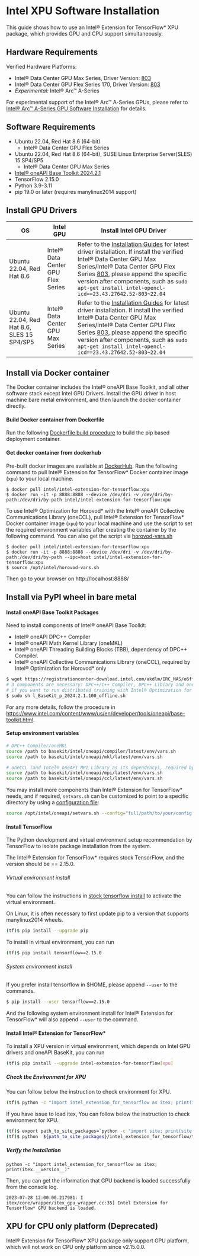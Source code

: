 # Intel XPU Software Installation

This guide shows how to use an Intel® Extension for TensorFlow* XPU package, which provides GPU and CPU support simultaneously.

## Hardware Requirements

Verified Hardware Platforms:
 - Intel® Data Center GPU Max Series, Driver Version: [803](https://dgpu-docs.intel.com/releases/LTS_803.63_20240617.html)
 - Intel® Data Center GPU Flex Series 170, Driver Version: [803](https://dgpu-docs.intel.com/releases/LTS_803.63_20240617.html)
 - *Experimental:* Intel® Arc™ A-Series

For experimental support of the Intel® Arc™ A-Series GPUs, please refer to [Intel® Arc™ A-Series GPU Software Installation](experimental/install_for_arc_gpu.md) for details.

## Software Requirements
- Ubuntu 22.04, Red Hat 8.6 (64-bit)
  - Intel® Data Center GPU Flex Series
- Ubuntu 22.04, Red Hat 8.6 (64-bit), SUSE Linux Enterprise Server(SLES) 15 SP4/SP5
  - Intel® Data Center GPU Max Series
- [Intel® oneAPI Base Toolkit 2024.2.1](https://www.intel.com/content/www/us/en/developer/articles/release-notes/intel-oneapi-toolkit-release-notes.html)
- TensorFlow 2.15.0
- Python 3.9-3.11
- pip 19.0 or later (requires manylinux2014 support)


## Install GPU Drivers

|OS|Intel GPU|Install Intel GPU Driver|
|-|-|-|
|Ubuntu 22.04, Red Hat 8.6|Intel® Data Center GPU Flex Series|  Refer to the [Installation Guides](https://dgpu-docs.intel.com/installation-guides/index.html#intel-data-center-gpu-flex-series) for latest driver installation. If install the verified Intel® Data Center GPU Max Series/Intel® Data Center GPU Flex Series [803](https://dgpu-docs.intel.com/releases/LTS_803.63_20240617.html), please append the specific version after components, such as `sudo apt-get install intel-opencl-icd==23.43.27642.52-803~22.04`|
|Ubuntu 22.04, Red Hat 8.6, SLES 15 SP4/SP5|Intel® Data Center GPU Max Series|  Refer to the [Installation Guides](https://dgpu-docs.intel.com/installation-guides/index.html#intel-data-center-gpu-max-series) for latest driver installation. If install the verified Intel® Data Center GPU Max Series/Intel® Data Center GPU Flex Series [803](https://dgpu-docs.intel.com/releases/LTS_803.63_20240617.html), please append the specific version after components, such as `sudo apt-get install intel-opencl-icd==23.43.27642.52-803~22.04`|

## Install via Docker container

The Docker container includes the Intel® oneAPI Base Toolkit, and all other software stack except Intel GPU Drivers. Install the GPU driver in host machine bare metal environment, and then launch the docker container directly.

#### Build Docker container from Dockerfile

Run the following [Dockerfile build procedure](./../../docker/README.md) to build the pip based deployment container.

#### Get docker container from dockerhub

Pre-built docker images are available at [DockerHub](https://hub.docker.com/r/intel/intel-extension-for-tensorflow/tags).
Run the following command to pull Intel® Extension for TensorFlow* Docker container image (`xpu`) to your local machine.

```
$ docker pull intel/intel-extension-for-tensorflow:xpu
$ docker run -it -p 8888:8888 --device /dev/dri -v /dev/dri/by-path:/dev/dri/by-path intel/intel-extension-for-tensorflow:xpu
```

To use Intel® Optimization for Horovod* with the Intel® oneAPI Collective Communications Library (oneCCL), pull Intel® Extension for TensorFlow* Docker container image (`xpu`) to your local machine and use the script to set the required environment variables after creating the container by the following command. You can also get the script via [horovod-vars.sh](../../docker/horovod-vars.sh)

```
$ docker pull intel/intel-extension-for-tensorflow:xpu
$ docker run -it -p 8888:8888 --device /dev/dri -v /dev/dri/by-path:/dev/dri/by-path --ipc=host intel/intel-extension-for-tensorflow:xpu
$ source /opt/intel/horovod-vars.sh
```

Then go to your browser on http://localhost:8888/

## Install via PyPI wheel in bare metal

#### Install oneAPI Base Toolkit Packages

Need to install components of Intel® oneAPI Base Toolkit:
- Intel® oneAPI DPC++ Compiler
- Intel® oneAPI Math Kernel Library (oneMKL)
- Intel® oneAPI Threading Building Blocks (TBB), dependency of DPC++ Compiler.
- Intel® oneAPI Collective Communications Library (oneCCL), required by Intel® Optimization for Horovod* only


```bash
$ wget https://registrationcenter-download.intel.com/akdlm/IRC_NAS/e6ff8e9c-ee28-47fb-abd7-5c524c983e1c/l_BaseKit_p_2024.2.1.100_offline.sh
# 3 components are necessary: DPC++/C++ Compiler, DPC++ Libiary and oneMKL
# if you want to run distributed training with Intel® Optimization for Horovod*, oneCCL is needed too(Intel® oneAPI MPI Library will be installed automatically as its dependency)
$ sudo sh l_BaseKit_p_2024.2.1.100_offline.sh
```

For any more details, follow the procedure in https://www.intel.com/content/www/us/en/developer/tools/oneapi/base-toolkit.html.

#### Setup environment variables
```bash
# DPC++ Compiler/oneMKL
source /path to basekit/intel/oneapi/compiler/latest/env/vars.sh
source /path to basekit/intel/oneapi/mkl/latest/env/vars.sh

# oneCCL (and Intel® oneAPI MPI Library as its dependency), required by Intel® Optimization for Horovod* only
source /path to basekit/intel/oneapi/mpi/latest/env/vars.sh
source /path to basekit/intel/oneapi/ccl/latest/env/vars.sh
```

You may install more components than Intel® Extension for TensorFlow* needs, and if required, `setvars.sh` can be customized to point to a specific directory by using a [configuration file](https://www.intel.com/content/www/us/en/develop/documentation/oneapi-programming-guide/top/oneapi-development-environment-setup/use-the-setvars-script-with-linux-or-macos/use-a-config-file-for-setvars-sh-on-linux-or-macos.html):

```bash
source /opt/intel/oneapi/setvars.sh --config="full/path/to/your/config.txt"
```

#### Install TensorFlow

The Python development and virtual environment setup recommendation by TensorFlow to isolate package installation from the system.

The Intel® Extension for TensorFlow* requires stock TensorFlow, and the version should be == 2.15.0.


###### Virtual environment install

You can follow the instructions in [stock tensorflow install](https://www.tensorflow.org/install/pip#step-by-step_instructions) to activate the virtual environment.

On Linux, it is often necessary to first update pip to a version that supports manylinux2014 wheels.
```bash
(tf)$ pip install --upgrade pip
```

To install in virtual environment, you can run
```bash
(tf)$ pip install tensorflow==2.15.0
```

###### System environment install
If you prefer install tensorflow in $HOME, please append `--user` to the commands.
```bash
$ pip install --user tensorflow==2.15.0
```
And the following system environment install for Intel® Extension for TensorFlow* will also append `--user` to the command.

#### Install Intel® Extension for TensorFlow*

To install a XPU version in virtual environment, which depends on Intel GPU drivers and oneAPI BaseKit, you can run

```bash
(tf)$ pip install --upgrade intel-extension-for-tensorflow[xpu]
```

##### Check the Environment for XPU
You can follow below the instruction to check environment for XPU.
```bash
(tf)$ python -c "import intel_extension_for_tensorflow as itex; print(itex.tools.python.env_check.check())"
```
If you have issue to load itex, You can follow below the instruction to check environment for XPU.
```bash
(tf)$ export path_to_site_packages=`python -c "import site; print(site.getsitepackages()[0])"`
(tf)$ python  ${path_to_site_packages}/intel_extension_for_tensorflow/tools/python/env_check.py
```

##### Verify the Installation
```
python -c "import intel_extension_for_tensorflow as itex; print(itex.__version__)"
```

Then, you can get the information that GPU backend is loaded successfully  from the console log.
```
2023-07-28 12:00:00.217981: I itex/core/wrapper/itex_gpu_wrapper.cc:35] Intel Extension for Tensorflow* GPU backend is loaded.
```

## XPU for CPU only platform (Deprecated)
Intel® Extension for TensorFlow* XPU package only support GPU platform, which will not work on CPU only platform since v2.15.0.0.
